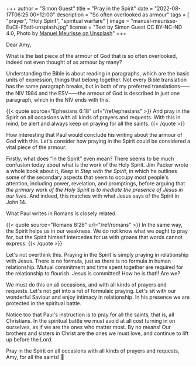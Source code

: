 +++
author = "Simon Guest"
title = "Pray in the Spirit"
date = "2022-08-17T06:25:00+12:00"
description = "So often overlooked as armour"
tags = [ "prayer", "Holy Spirit", "spiritual warfare" ]
image = "manuel-meurisse-EuCll-F5atI-unsplash.jpg"
license = "Text by Simon Guest CC BY-NC-ND 4.0, Photo by [Manuel Meurisse on Unsplash](https://unsplash.com/photos/EuCll-F5atI)"
+++

Dear Amy,

What is the last piece of the armour of God that is so often overlooked, indeed not even thought of as armour by many?

Understanding the Bible is about reading in paragraphs, which are the basic units of expression, things that belong together. Not every Bible translation has the same paragraph breaks, but in both of my preferred translations⸺the NIV 1984 and the ESV⸺the armour of God is described in just one paragraph, which in the NIV ends with this.

{{< quote source="Ephesians 6:18" url="/ref/ephesians" >}}
And pray in the Spirit on all occasions with all kinds of prayers and requests. With this in mind, be alert and always keep on praying for all the saints.
{{< /quote >}}

How interesting that Paul would conclude his writing about the armour of God with this. Let's consider how praying in the Spirit could be considered a vital piece of the armour.

Firstly, what does “in the Spirit” even mean? There seems to be much confusion today about what is the work of the Holy Spirit. Jim Packer wrote a whole book about it, _Keep in Step with the Spirit_, in which he outlines some of the secondary aspects that seem to occupy most people's attention, including power, revelation, and promptings, before arguing that _the primary work of the Holy Spirit is to mediate the presence of Jesus in our lives_. And indeed, this matches with what Jesus says of the Spirit in John 14.

What Paul writes in Romans is closely related.

{{< quote source="Romans 8:26" url="/ref/romans" >}}
In the same way, the Spirit helps us in our weakness. We do not know what we ought to pray for, but the Spirit himself intercedes for us with groans that words cannot express.
{{< /quote >}}

Let's not overthink this. Praying in the Spirit is simply praying in relationship with Jesus. There is no formula, just as there is no formula in human relationship. Mutual commitment and time spent together are required for the relationship to flourish. Jesus is committed! How he is that!! Are we?

We must do this on all occasions, and with all kinds of prayers and requests. Let's not get into a rut of formulaic praying. Let's sit with our wonderful Saviour and enjoy intimacy in relationship. In his presence we are protected in the spiritual battle.

Notice too that Paul's instruction is to pray for all the saints, that is, all Christians. In the spiritual battle we must avoid at all cost turning in on ourselves, as if we are the ones who matter most. By no means! Our brothers and sisters in Christ are the ones we must love, and continue to lift up before the Lord.

Pray in the Spirit on all occasions with all kinds of prayers and requests, Amy, for all the saints! 🙏
